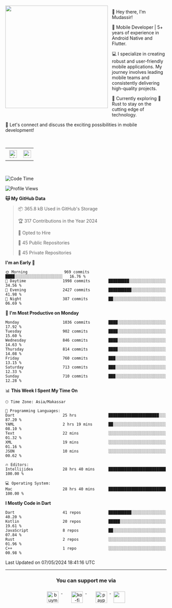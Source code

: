 <a href="https://lazycatlabs.com/" target="_blank">
<img 
  src="https://github-production-user-asset-6210df.s3.amazonaws.com/1531684/281783264-5b2e172d-feb8-40de-9846-a70379b758fb.png" 
  style="margin-top:20px;margin-right:13px;margin-bottom:20px"
  align="left" 
  height="320px"
/>
</a>
<br>
<p>
 👋 Hey there, I'm Mudassir!

🚀 Mobile Developer | 5+ years of experience in Android Native and Flutter.

💻 I specialize in creating robust and user-friendly mobile applications. My journey involves leading mobile teams and consistently delivering high-quality projects.

🌱 Currently exploring 🦀 Rust to stay on the cutting edge of technology.

🔗 Let's connect and discuss the exciting possibilities in mobile development!

<br>

<table style="border:none; border-collapse:collapse; cellspacing:0; cellpadding:0">
    <tr>
        <td>
           <a href="https://www.linkedin.com/in/lzyct/" target="_blank">
              <img src="https://github.com/ukieTux/ukieTux/blob/master/assets/linkedin.svg" alt="LinkedIn" style="vertical-align:top; margin:4px" height=24>
          </a>
        </td>
        <td>
           <a href = "https://www.upwork.com/freelancers/~01913209d41be922f1?viewMode=1">
              <img src="https://img.shields.io/badge/UpWork-6FDA44?logo=Upwork&logoColor=white" height=24/>
           </a>
        </td>
    </tr>
</table>

<br>

<!--START_SECTION:waka-->
![Code Time](http://img.shields.io/badge/Code%20Time-6%2C058%20hrs%2029%20mins-blue)

![Profile Views](http://img.shields.io/badge/Profile%20Views-0-blue)

**🐱 My GitHub Data** 

> 📦 365.8 kB Used in GitHub's Storage 
 > 
> 🏆 317 Contributions in the Year 2024
 > 
> 💼 Opted to Hire
 > 
> 📜 45 Public Repositories 
 > 
> 🔑 45 Private Repositories 
 > 
**I'm an Early 🐤** 

```text
🌞 Morning                969 commits         ████░░░░░░░░░░░░░░░░░░░░░   16.76 % 
🌆 Daytime                1998 commits        █████████░░░░░░░░░░░░░░░░   34.56 % 
🌃 Evening                2427 commits        ██████████░░░░░░░░░░░░░░░   41.98 % 
🌙 Night                  387 commits         ██░░░░░░░░░░░░░░░░░░░░░░░   06.69 % 
```
📅 **I'm Most Productive on Monday** 

```text
Monday                   1036 commits        ████░░░░░░░░░░░░░░░░░░░░░   17.92 % 
Tuesday                  902 commits         ████░░░░░░░░░░░░░░░░░░░░░   15.60 % 
Wednesday                846 commits         ████░░░░░░░░░░░░░░░░░░░░░   14.63 % 
Thursday                 814 commits         ████░░░░░░░░░░░░░░░░░░░░░   14.08 % 
Friday                   760 commits         ███░░░░░░░░░░░░░░░░░░░░░░   13.15 % 
Saturday                 713 commits         ███░░░░░░░░░░░░░░░░░░░░░░   12.33 % 
Sunday                   710 commits         ███░░░░░░░░░░░░░░░░░░░░░░   12.28 % 
```


📊 **This Week I Spent My Time On** 

```text
🕑︎ Time Zone: Asia/Makassar

💬 Programming Languages: 
Dart                     25 hrs              ██████████████████████░░░   87.20 % 
YAML                     2 hrs 19 mins       ██░░░░░░░░░░░░░░░░░░░░░░░   08.10 % 
Text                     22 mins             ░░░░░░░░░░░░░░░░░░░░░░░░░   01.32 % 
XML                      19 mins             ░░░░░░░░░░░░░░░░░░░░░░░░░   01.16 % 
JSON                     10 mins             ░░░░░░░░░░░░░░░░░░░░░░░░░   00.62 % 

🔥 Editors: 
Intellijidea             28 hrs 40 mins      █████████████████████████   100.00 % 

💻 Operating System: 
Mac                      28 hrs 40 mins      █████████████████████████   100.00 % 
```

**I Mostly Code in Dart** 

```text
Dart                     41 repos            ██████████░░░░░░░░░░░░░░░   40.20 % 
Kotlin                   20 repos            █████░░░░░░░░░░░░░░░░░░░░   19.61 % 
JavaScript               8 repos             ██░░░░░░░░░░░░░░░░░░░░░░░   07.84 % 
Rust                     2 repos             ░░░░░░░░░░░░░░░░░░░░░░░░░   01.96 % 
C++                      1 repo              ░░░░░░░░░░░░░░░░░░░░░░░░░   00.98 % 
```




 Last Updated on 07/05/2024 18:41:16 UTC
<!--END_SECTION:waka-->



---
<h3 align="center">You can support me via</h3>
<p align="center">
  <a href="https://www.buymeacoffee.com/Lzyct" target="_blank">
    <img src="https://www.buymeacoffee.com/assets/img/guidelines/download-assets-sm-2.svg" alt="buymeacoffe" style="vertical-align:top; margin:8px" height="36">
  </a>&nbsp;&nbsp;&nbsp;&nbsp;
   <a href="https://ko-fi.com/Lzyct" target="_blank">
    <img src="https://help.ko-fi.com/system/photos/3604/0095/9793/logo_circle.png" alt="ko-fi" style="vertical-align:top; margin:8px" height="36">
  </a>&nbsp;&nbsp;&nbsp;&nbsp;
  <a href="https://paypal.me/ukieTux" target="_blank">
    <img src="https://blog.zoom.us/wp-content/uploads/2019/08/paypal.png" alt="paypal" style="vertical-align:top; margin:8px" height="36">
  </a>
  <a href="https://saweria.co/Lzyct" target="_blank">
   <img src="https://1.bp.blogspot.com/-7OuHSxaNk6A/X92QPg8L9kI/AAAAAAAAG0E/lUzKf_uuVP8jCqvXpA7juh_l-TfK2jnbwCLcBGAsYHQ/s16000/SAWERIA.webp" style="vertical-align:top; margin:8px" height="36">
  </a>
</p>
<br><br>
